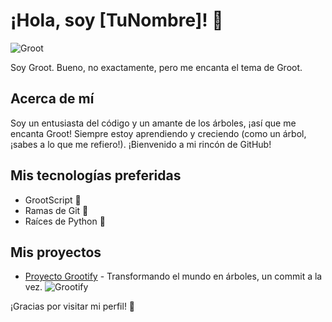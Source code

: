 # ¡Hola, soy [TuNombre]! 🌱
![Groot](https://media0.giphy.com/media/7vq2X1Ep13I4/giphy.gif)

Soy Groot. Bueno, no exactamente, pero me encanta el tema de Groot.

## Acerca de mí
Soy un entusiasta del código y un amante de los árboles, ¡así que me encanta Groot! Siempre estoy aprendiendo y creciendo (como un árbol, ¡sabes a lo que me refiero!). ¡Bienvenido a mi rincón de GitHub!

## Mis tecnologías preferidas
- GrootScript 🌳
- Ramas de Git 🌿
- Raíces de Python 🌱

## Mis proyectos
- [Proyecto Grootify](https://github.com/tunombre/proyecto-grootify) - Transformando el mundo en árboles, un commit a la vez.
![Grootify](https://github.com/tuusuario/tu-repositorio/blob/main/grootify.png)

¡Gracias por visitar mi perfil! 🌲
